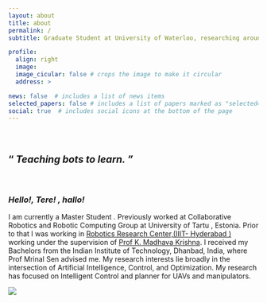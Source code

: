 ```yaml
---
layout: about
title: about
permalink: /
subtitle: Graduate Student at University of Waterloo, researching around Autonmous Vechicles  . Previously Research Engineer  <a href="https://ims.ut.ee/"> at Itelligent Material and Systems Lab </a>University of Tartu,Estonia 

profile:
  align: right
  image: 
  image_cicular: false # crops the image to make it circular
  address: >

news: false  # includes a list of news items
selected_papers: false # includes a list of papers marked as "selected={true}"
social: true  # includes social icons at the bottom of the page
---
```

<h1> <span  style="font-size:70%;text-align: justify;width:10%"> <br> &#8220; <i> Teaching bots to learn. &#8221; </i> </span> </h1>
<br>
<h3><b><i> Hello!, Tere! , hallo! </i></b></h3>
I am currently a Master Student .  
Previously worked at Collaborative Robotics and Robotic Computing Group at University of Tartu , Estonia. Prior to that  I was working in <a href="https://robotics.iiit.ac.in//"> Robotics Research Center,(IIIT- Hyderabad )</a> working under the supervision of <a href="https://www.iiit.ac.in/people/faculty/mkrishna/">Prof K. Madhava Krishna</a>. I received my Bachelors from the Indian Institute of Technology, Dhanbad, India, where Prof Mrinal Sen advised me.
My research interests lie broadly in the intersection of Artificial Intelligence, Control, and Optimization. My research has focused on Intelligent Control and planner for UAVs and manipulators. 

<a href="http://www.clustrmaps.com/map/Prajwalthakur.github.io" title="Visit tracker for Prajwalthakur.github.io"><img src="//www.clustrmaps.com/map_v2.png?d=1G1AUEVSnZ36pgHrRuuxfQ1mfVWVg856hUAmlxh4oLY" /></a>